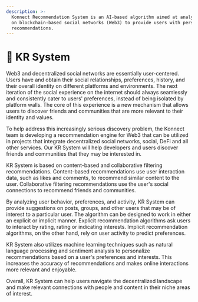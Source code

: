 ```yaml
---
description: >-
  Konnect Recommendation System is an AI-based algorithm aimed at analyzing data
  on blockchain-based social networks (Web3) to provide users with personalized
  recommendations.
---
```


# 🤖 KR System

Web3 and decentralized social networks are essentially user-centered. Users have and obtain their social relationships, preferences, history, and their overall identity on different platforms and environments. The next iteration of the social experience on the internet should always seamlessly and consistently cater to users' preferences, instead of being isolated by platform walls. The core of this experience is a new mechanism that allows users to discover friends and communities that are more relevant to their identity and values.&#x20;

To help address this increasingly serious discovery problem, the Konnect team is developing a recommendation engine for Web3 that can be utilized in projects that integrate decentralized social networks, social, DeFi and all other services. Our KR System will help developers and users discover friends and communities that they may be interested in.

KR System is based on content-based and collaborative filtering recommendations. Content-based recommendations use user interaction data, such as likes and comments, to recommend similar content to the user. Collaborative filtering recommendations use the user's social connections to recommend friends and communities.

By analyzing user behavior, preferences, and activity, KR System can provide suggestions on posts, groups, and other users that may be of interest to a particular user. The algorithm can be designed to work in either an explicit or implicit manner. Explicit recommendation algorithms ask users to interact by rating, rating or indicating interests. Implicit recommendation algorithms, on the other hand, rely on user activity to predict preferences.

KR System also utilizes machine learning techniques such as natural language processing and sentiment analysis to personalize recommendations based on a user's preferences and interests. This increases the accuracy of recommendations and makes online interactions more relevant and enjoyable.

Overall, KR System can help users navigate the decentralized landscape and make relevant connections with people and content in their niche areas of interest.





